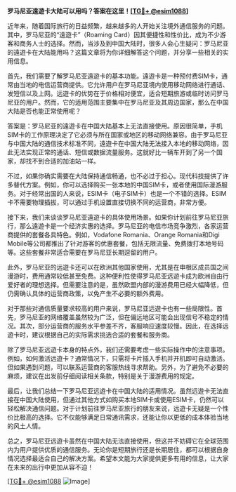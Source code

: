 **罗马尼亚遠遊卡大陆可以用吗？答案在这里！[[TG💪+ @esim1088](https://t.me/s/esim1088)]**

近年来，随着国际旅行的日益频繁，越来越多的人开始关注境外通信服务的问题。其中，罗马尼亚的“遠遊卡”（Roaming Card）因其便捷性和性价比，成为不少游客和商务人士的选择。然而，当涉及到中国大陆时，很多人会心生疑问：罗马尼亚的遠遊卡在大陆能用吗？这篇文章将为你详细解答这个问题，并分享一些相关的实用信息。

首先，我们需要了解罗马尼亚遠遊卡的基本功能。遠遊卡是一种预付费SIM卡，通常由当地的电信运营商提供。它允许用户在罗马尼亚境内使用移动网络进行通话、发短信以及上网。远遊卡的优势在于价格相对便宜，适合短期旅游或临时访问罗马尼亚的用户。然而，它的适用范围主要集中在罗马尼亚及其周边国家，那么在中国大陆是否也能正常使用呢？

答案是：罗马尼亚的遠遊卡在中国大陆基本上无法直接使用。原因很简单，手机SIM卡的工作原理决定了它必须与所在国家或地区的移动网络兼容。由于罗马尼亚与中国大陆的通信技术标准不同，遠遊卡在中国大陆无法接入本地的移动网络，因此无法实现正常的通话、短信或数据流量服务。这就好比一辆车开到了另一个国家，却找不到合适的加油站一样。

不过，如果你确实需要在大陆保持通信畅通，也不必过于担心。现代科技提供了许多替代方案。例如，你可以选择购买一张本地的中国SIM卡，或者使用国际漫游服务。对于经常出国的人来说，ESIM卡（电子SIM卡）也是一个不错的选择。ESIM卡不需要物理插拔，可以通过手机设置直接切换不同的运营商，非常方便。

接下来，我们来谈谈罗马尼亚遠遊卡的具体使用场景。如果你计划前往罗马尼亚旅行，那么遠遊卡是一个经济实惠的选择。罗马尼亚的电信市场竞争激烈，各家运营商提供的套餐各具特色。例如，Vodafone Romania、Orange Romania和Digi Mobile等公司都推出了针对游客的优惠套餐，包括无限流量、免费拨打本地号码等。这些套餐非常适合需要在罗马尼亚长期逗留的用户。

此外，罗马尼亚的远遊卡还可以在欧洲其他国家使用，尤其是在申根区成员国之间漫游时，费用通常较低甚至免费。这种便利性使得罗马尼亚远遊卡成为欧洲自由行爱好者的理想选择。但需要注意的是，虽然欧盟内部的漫游费用已经大幅降低，但仍需确认具体的运营商政策，以免产生不必要的额外费用。

对于那些对通信质量要求较高的用户来说，罗马尼亚远遊卡也有一些局限性。首先，罗马尼亚的网络覆盖虽然较为广泛，但在偏远地区可能会出现信号不稳定的情况。其次，部分运营商的服务水平参差不齐，客服响应速度较慢。因此，在选择远遊卡时，建议根据自己的实际需求挑选合适的套餐和服务商。

除了罗马尼亚远遊卡本身的特点外，我们还需要考虑一些实际操作中的注意事项。例如，如何激活远遊卡？通常情况下，只需将卡片插入手机并开机即可自动激活。但如果遇到问题，可以联系运营商的客服热线寻求帮助。另外，为了避免不必要的麻烦，建议在出发前仔细阅读相关条款，特别是关于漫游费用的规定。

最后，让我们总结一下罗马尼亚远遊卡在中国大陆的适用情况。虽然远遊卡无法直接在中国大陆使用，但通过其他方式如购买本地SIM卡或使用ESIM卡，仍然可以轻松解决通信问题。对于计划前往罗马尼亚旅行的朋友来说，远遊卡无疑是一个性价比极高的选择。它不仅能够满足日常通讯需求，还能让你以更低的成本体验当地的风土人情。

总之，罗马尼亚远遊卡虽然在中国大陆无法直接使用，但这并不妨碍它在全球范围内为用户提供优质的通信服务。无论你是短期旅行还是长期居住，都可以根据自身情况选择最适合自己的解决方案。希望本文能为大家提供更多有用的信息，让大家在未来的出行中更加从容不迫！

[[TG💪+ @esim1088](https://t.me/s/esim1088) ![Image](https://i.postimg.cc/4NQfJmqS/Snipaste-2025-05-13-00-14-12.png)]